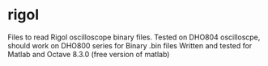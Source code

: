 # rigol
Files to read Rigol oscilloscope binary files.
Tested on DHO804 oscilloscpe, should work on DHO800 series
for Binary .bin files
Written and tested for Matlab and Octave 8.3.0 (free version of matlab)
